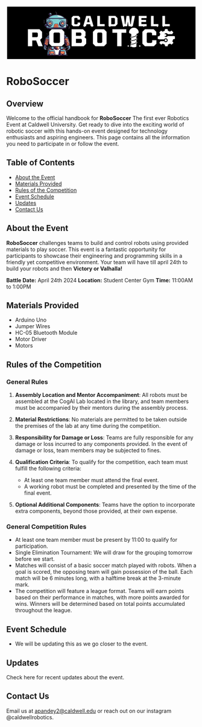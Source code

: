 <p align="center">
  <img src="images/robotic.png" alt="Description of Image">
</p>

<p align="center">

# **RoboSoccer**
</p>

## Overview

Welcome to the official handbook for **RoboSoccer** The first ever Robotics Event at Caldwell University. Get ready to dive into the exciting world of robotic soccer with this hands-on event designed for technology enthusiasts and aspiring engineers. This page contains all the information you need to participate in or follow the event.



## Table of Contents
- [About the Event](#about-the-event)
- [Materials Provided](#materials-provided)
- [Rules of the Competition](#rules-of-the-competition)
- [Event Schedule](#event-schedule)
- [Updates](#updates)
- [Contact Us](#contact-us)

## About the Event
**RoboSoccer** challenges teams to build and control robots using provided materials to play soccer. This event is a fantastic opportunity for participants to showcase their engineering and programming skills in a friendly yet competitive environment.
Your team will have till april 24th to build your robots and then **Victory or Valhalla!**
  
**Battle Date:** April 24th 2024
**Location:** Student Center Gym
**Time:** 11:00AM to 1:00PM

## Materials Provided
- Arduino Uno
- Jumper Wires
- HC-05 Bluetooth Module
- Motor Driver
- Motors

## Rules of the Competition

### General Rules

1. **Assembly Location and Mentor Accompaniment**: All robots must be assembled at the CogAI Lab located in the library, and team members must be accompanied by their mentors during the assembly process.

2. **Material Restrictions**: No materials are permitted to be taken outside the premises of the lab at any time during the competition.

3. **Responsibility for Damage or Loss**: Teams are fully responsible for any damage or loss incurred to any components provided. In the event of damage or loss, team members may be subjected to fines.

4. **Qualification Criteria**: To qualify for the competition, each team must fulfill the following criteria:
   - At least one team member must attend the final event.
   - A working robot must be completed and presented by the time of the final event.

5. **Optional Additional Components**: Teams have the option to incorporate extra components, beyond those provided, at their own expense.

### General Competition Rules
- At least one team member must be present by 11:00 to qualify for participation.
- Single Elimination Tournament: We will draw for the grouping tomorrow before we start.
- Matches will consist of a basic soccer match played with robots. When a goal is scored, the opposing team will gain possession of the ball. Each match will be 6 minutes long, with a halftime break at the 3-minute mark.
- The competition will feature a league format. Teams will earn points based on their performance in matches, with more points awarded for wins. Winners will be determined based on total points accumulated throughout the league.


## Event Schedule
- We will be updating this as we go closer to the event.


## Updates
Check here for recent updates about the event.

## Contact Us
Email us at  apandey2@caldwell.edu or reach out on our instagram @caldwellrobotics.




